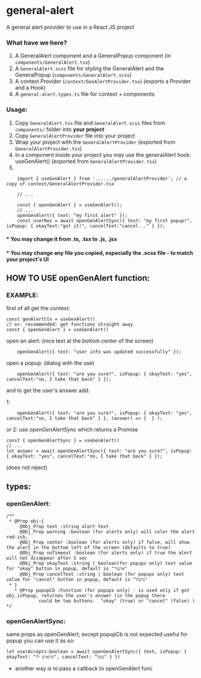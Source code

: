 # general-alert
A general alert provider to use in a React JS project

### What have we here?
1) A GeneralAlert component and a GeneralPopup component (in ```components/GeneralAlert.tsx```)
2) A ```GeneralAlert.scss``` file for styling the GeneralAlert and the GeneralPopup (```components/GeneralAlert.scss```)
3) A context Provider (```context/GenAlertProvider.tsx```) (exports a Provider and a Hook)
4) A ```general-alert.types.ts``` file for context + components

### Usage:

1) Copy ```GeneralAlert.tsx``` file and ```GeneralAlert.scss``` files from ```components/``` folder into **your project**
2) Copy ```GeneralAlertProvider``` file into your project
3) Wrap your project with the ```GeneralAlertProvider``` (exported from ```GeneralAlertProvider.tsx```)
4) In a component inside your project you may use the generalAlert hook: useGenAlert() (exported from ```GeneralAlertProvider.tsx```)
5)
```tsx
    import { useGenAlert } from '....../generalAlertProvider'; // a copy of context/GeneralAlertProvider.tsx

    // ...

    const { openGenAlert } = useGenAlert();
    // ...
    openGenAlert({ text: "my first alert" });
    const userRes = await openGenAlertSync({ text: "my first popup!", isPopup: { okayText:"got it!", cancelText:"cancel..." } });
```

#### * You may change it from .ts, .tsx to .js, .jsx
#### * You may change any file you **copied**, especially the .scss file - to match your project's UI



## HOW TO USE openGenAlert function:

### EXAMPLE:
first of all get the context: 

```tsx
const genAlertCtx = useGenAlert()
// or: recommended: get functions straight away
const { openGenAlert } = useGenAlert()
```
open an alert: (nice text at the bottom center of the screen)
```tsx
    openGenAlert({ text: "user info was updated successfully" });
```
open a popup: (dialog with the use)
```tsx
    openGenAlert({ text: "are you sure?", isPopup: { okayText: "yes", cancelText:"no, I take that back" } });
```
and to get the user's answer add:

1:
```tsx
    openGenAlert({ text: "are you sure?", isPopup: { okayText: "yes", cancelText:"no, I take that back" } }, (answer) => {  } );
```
or 2: *use openGenAlertSync* which returns a Promise
```tsx
const { openGenAlertSync } = useGenAlert()
// ...
let answer = await openGenAlertSync({ text: "are you sure?", isPopup: { okayText: "yes", cancelText:"no, I take that back" } });
```
(does not reject)

## types:
### openGenAlert:
```tsx
/** 
 * @Prop obj:{
     @Obj_Prop text :string alert text
     @Obj_Prop warning :boolean (for alerts only) will color the alert red-ish, 
     @Obj_Prop center :boolean (for alerts only) if false, will show the alert in the bottom left of the screen (defaults to true)
     @Obj_Prop noTimeout :boolean (for alerts only) if true the alert will not disappear after 5 sec
     @Obj_Prop okayText :string | boolean(for popups only) text value for "okay" button in popup, default is "אישור"
     @Obj_Prop cancelText :string | boolean (for popups only) text value for "cancel" button in popup, default is "ביטול"
 * } 
   * @Prop popupCb :Function (for popups only) - is used only if got obj.isPopup, returnes the user's answer (in the popup there 
            could be two buttons:  "okay" (true) or "cancel" (false) )
*/
```

### openGenAlertSync:
same props as openGenAlert, except popupCb is not expected
useful for popup
you can use it as so: 
```tsx
let userAccepts:boolean = await openGenAlertSync({ text, isPopup: { okayText: "מתאים לי", cancelText: "בטל" } })
```
* another way is to pass a callback to openGenAlert func